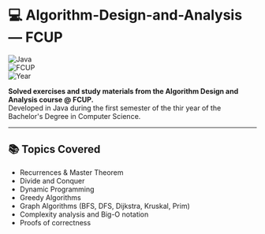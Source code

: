 # 💻 Algorithm-Design-and-Analysis — FCUP    

![Java](https://img.shields.io/badge/Java-ED8B00?style=for-the-badge&logo=java&logoColor=white)  
![FCUP](https://img.shields.io/badge/Faculty-FCUP-blue?style=for-the-badge)  
![Year](https://img.shields.io/badge/Year-2nd%20Year%20(1st%20Semester)-purple?style=for-the-badge)  

**Solved exercises and study materials from the Algorithm Design and Analysis course @ FCUP.**  
Developed in Java during the first semester of the thir year of the Bachelor's Degree in Computer Science.  

---

## 📚 Topics Covered
- Recurrences & Master Theorem  
- Divide and Conquer  
- Dynamic Programming  
- Greedy Algorithms  
- Graph Algorithms (BFS, DFS, Dijkstra, Kruskal, Prim)  
- Complexity analysis and Big-O notation  
- Proofs of correctness
